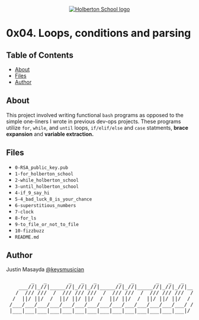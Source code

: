 <p align="center">
  <a href=#>
    <img src="https://user-images.githubusercontent.com/74752740/175812508-dc2482bf-bd5b-4c0a-b075-1bede95c488e.png" alt="Holberton School logo">
  </a>
</p>

# 0x04. Loops, conditions and parsing

## Table of Contents
* [About](#about)
* [Files](#files)
* [Author](#author)

## About
This project involved writing functional `bash` programs as opposed to the simple one-liners I wrote in previous dev-ops projects. These programs utilize `for`, `while`, and `until` loops, `if/elif/else` and `case` statments, **brace expansion** and **variable extraction.**

## Files
* `0-RSA_public_key.pub`
* `1-for_holberton_school`
* `2-while_holberton_school`
* `3-until_holberton_school`
* `4-if_9_say_hi`
* `5-4_bad_luck_8_is_your_chance`
* `6-superstitious_numbers`
* `7-clock`
* `8-for_ls`
* `9-to_file_or_not_to_file`
* `10-fizzbuzz`
* `README.md`

## Author
Justin Masayda [@keysmusician](https://github.com/keysmusician)
<div align="center">
<pre>
        _   _       _   _   _       _   _       _   _   _     
    ___//|_//|_____//|_//|_//|_____//|_//|_____//|_//|_//|___ 
   /  /// ///  /  /// /// ///  /  /// ///  /  /// /// ///  / |
  /  ||/ ||/  /  ||/ ||/ ||/  /  ||/ ||/  /  ||/ ||/ ||/  / / 
 /___/___/___/___/___/___/___/___/___/___/___/___/___/___/ /  
 |___|___|___|___|___|___|___|___|___|___|___|___|___|___|/   
 
</pre>
</div>
